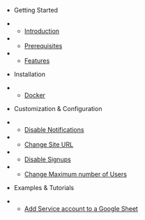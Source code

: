 - Getting Started

- * [Introduction](introduction.md)
- * [Prerequisites](introduction.md#prerequisites) 
- * [Features](introduction.md#features)

- Installation

- * [Docker](installation.md#docker)

- Customization & Configuration

- * [Disable Notifications](configuration.md#disable-email-notifications-for-a-form)
- * [Change Site URL](configuration.md#change-site-url)
- * [Disable Signups](configuration.md#disable-signups)
- * [Change Maximum number of Users](configuration.md#change-maximum-number-of-users)

- Examples & Tutorials

- * [Add Service account to a Google Sheet](tutorials.md#how-to-add-a-service-account-to-a-google-sheet)